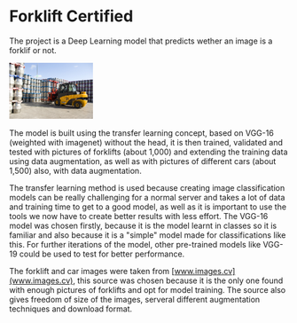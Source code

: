 # Forklift Certified

The project is a Deep Learning model that predicts wether an image is a forklif or not.

<img src="Images/forklift.jpg" alt="drawing" width="30%"/>


The model is built using the transfer learning concept, based on VGG-16 (weighted with imagenet) without the head, it is then trained, validated and tested with pictures of forklifts (about 1,000) and extending the training data using data augmentation, as well as with pictures of different cars (about 1,500) also, with data augmentation.

The transfer learning method is used because creating image classification models can be really challenging for a normal server and takes a lot of data and training time to get to a good model, as well as it is important to use the tools we now have to create better results with less effort. The VGG-16 model was chosen firstly, because it is the model learnt in classes so it is familiar and also because it is a "simple" model made for classifications like this. For further iterations of the model, other pre-trained models like VGG-19 could be used to test for better performance.

The forklift and car images were taken from [www.images.cv](www.images.cv), this source was chosen because it is the only one found with enough pictures of forklifts and opt for model training. The source also gives freedom of size of the images, serveral different augmentation techniques and download format.

